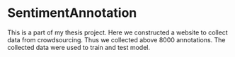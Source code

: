 # SentimentAnnotation
This is a part of my thesis project.
Here we constructed a website to collect data from crowdsourcing.
Thus we collected above 8000 annotations.
The collected data were used to train and test model.

